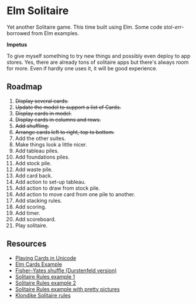 # Elm Solitaire


Yet another Solitaire game. This time built using Elm. Some code stol-*err*-borrowed from Elm examples.

**Impetus**

To give myself something to try new things and possibly even deploy to app stores. Yes, there are already tons of solitaire apps but there's always room for more. Even if hardly one uses it, it will be good experience.



## Roadmap

1. ~~Display several cards.~~
2. ~~Update the model to support a list of Cards.~~
3. ~~Display cards in model.~~
4. ~~Display cards in columns and rows.~~
5. ~~Add shuffling.~~
6. ~~Arrange cards left to right, top to bottom.~~
7. Add the other suites.
8. Make things look a little nicer.
9. Add tableau piles.
10. Add foundations piles.
11. Add stock pile.
12. Add waste pile.
13. Add card back.
14. Add action to set-up tableau.
15. Add action to draw from stock pile.
16. Add action to move card from one pile to another.
17. Add stacking rules.
18. Add scoring.
19. Add timer.
20. Add scoreboard.
21. Play solitaire.



## Resources


- [Playing Cards in Unicode](https://en.wikipedia.org/wiki/Playing_cards_in_Unicode)
- [Elm Cards Example](https://elm-lang.org/examples/cards)
- [Fisher–Yates shuffle (Durstenfeld version)](https://en.wikipedia.org/wiki/Fisher%E2%80%93Yates_shuffle#The_modern_algorithm)
- [Solitaire Rules example 1](https://www.officialgamerules.org/solitaire)
- [Solitaire Rules example 2](https://bicyclecards.com/how-to-play/solitaire/)
- [Solitaire Rules example with pretty pictures](https://www.vegassolitaire.com/solitaire/solitaire-rules/)
- [Klondike Solitaire rules](https://www.vegassolitaire.com/klondike-solitaire/)